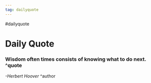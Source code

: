 ```yaml
---
tag: dailyquote
---
```


#dailyquote

# Daily Quote

### Wisdom often times consists of knowing what to do next. ^quote
*-Herbert Hoover* ^author
